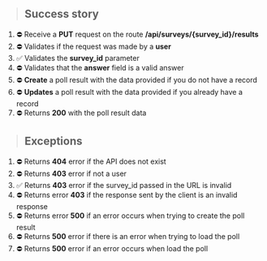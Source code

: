 > ## Success story

1. ⛔ Receive a **PUT** request on the route **/api/surveys/{survey_id}/results**
2. ⛔ Validates if the request was made by a **user**
3. ✅ Validates the **survey_id** parameter
4. ⛔ Validates that the **answer** field is a valid answer
5. ⛔ **Create** a poll result with the data provided if you do not have a record
6. ⛔ **Updates** a poll result with the data provided if you already have a record
7. ⛔ Returns **200** with the poll result data


> ## Exceptions

1. ⛔ Returns **404** error if the API does not exist
2. ⛔ Returns **403** error if not a user
3. ✅ Returns **403** error if the survey_id passed in the URL is invalid
4. ⛔ Returns error **403** if the response sent by the client is an invalid response
5. ⛔ Returns error **500** if an error occurs when trying to create the poll result
6. ⛔ Returns **500** error if there is an error when trying to load the poll
6. ⛔ Returns **500** error if an error occurs when load the poll
